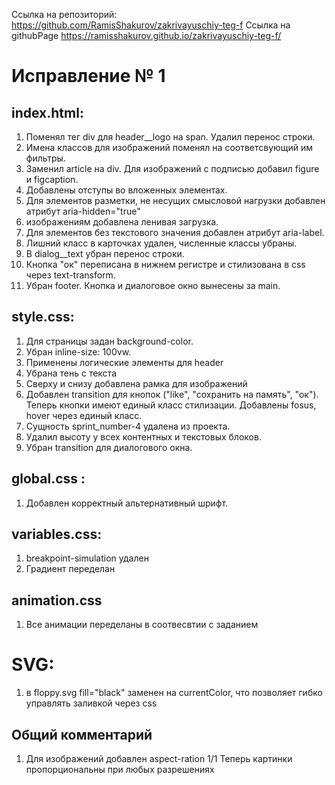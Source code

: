 Ссылка на репозиторий: https://github.com/RamisShakurov/zakrivayuschiy-teg-f
Ссылка на githubPage https://ramisshakurov.github.io/zakrivayuschiy-teg-f/

# Исправление № 1

## index.html:
1. Поменял тег div для header__logo на span. Удалил перенос строки.
2. Имена классов для изображений поменял на соответсвующий им фильтры.
3. Заменил article на div. Для изображений с подписью добавил figure и figcaption.
4. Добавлены отступы во вложенных элементах.
5. Для элементов разметки, не несущих смысловой нагрузки добавлен атрибут aria-hidden="true"
6. изображениям добавлена ленивая загрузка.
7. Для элементов без текстового значения добавлен атрибут aria-label.
8. Лишний класс в карточках удален, численные классы убраны.
9. В dialog__text убран перенос строки.
10. Кнопка "ок" переписана в нижнем регистре и стилизована в css через text-transform. 
11. Убран footer. Кнопка и диалоговое окно вынесены за main. 
## style.css:
1. Для страницы задан background-color.
2. Убран inline-size: 100vw.
3. Применены логические элементы для header
4. Убрана тень с текста
5. Сверху и снизу добавлена рамка для изображений
6. Добавлен transition для кнопок ("like", "сохранить на память", "ок"). Теперь кнопки имеют единый класс стилизации. Добавлены fosus, hover через единый класс.
7. Сущность sprint_number-4 удалена из проекта.
8. Удалил высоту у всех контентных и текстовых блоков.
9. Убран transition для диалогового окна.

## global.css :
1. Добавлен корректный альтернативный шрифт.

## variables.css:
1. breakpoint-simulation удален
2. Градиент переделан

## animation.css 
1. Все анимации переделаны в соотвесвтии с заданием
# SVG:
1. в floppy.svg fill="black" заменен на currentColor, что позволяет гибко управлять заливкой через css
## Общий комментарий
1. Для изображений добавлен aspect-ration 1/1 Теперь картинки пропорциональны при любых разрешениях